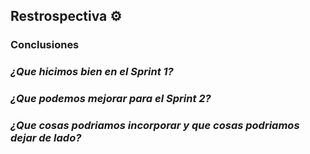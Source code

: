 ## Restrospectiva ⚙️
### Conclusiones

### _¿Que hicimos bien en el Sprint 1?_

### _¿Que podemos mejorar para el Sprint 2?_

### _¿Que cosas podriamos incorporar y que cosas podriamos dejar de lado?_



